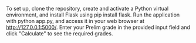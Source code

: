 To set up, clone the repository, create and activate a Python virtual environment, and install Flask using pip install flask. 
Run the application with python app.py, and access it in your web browser at http://127.0.0.1:5000/. 
Enter your Prelim grade in the provided input field and click "Calculate" to see the required grades.
